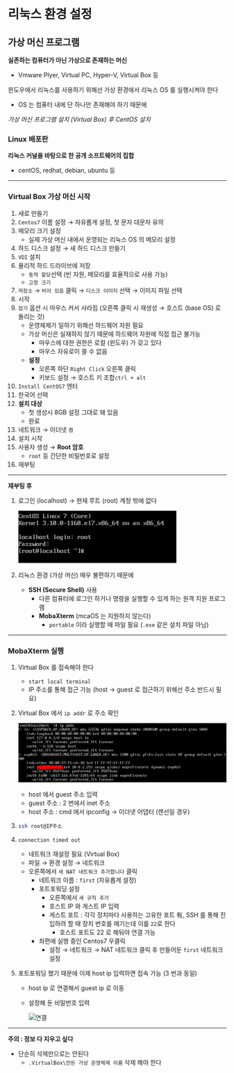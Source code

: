 # 리눅스 환경 설정

## 가상 머신 프로그램

**실존하는 컴퓨터가 아닌 가상으로 존재하는 머신**

* Vmware Plyer, Virtual PC, Hyper-V, Virtual Box 등

윈도우에서 리눅스를 사용하기 위해선 가상 환경에서 리눅스 OS 를 실행시켜야 한다

* OS 는 컴퓨터 내에 단 하나만 존재해야 하기 때문에

*가상 머신 프로그램 설치 (Virtual Box) 후 CentOS 설치*



### Linux 배포판

**리눅스 커널을 바탕으로 한 공개 소프트웨어의 집합**

* centOS, redhat, debian, ubuntu 등

---

### Virtual Box 가상 머신 시작

1. 새로 만들기
2. `Centos7` 이름 설정 &rarr; 자유롭게 설정, 첫 문자 대문자 유의
3. 메모리 크기 설정
   * 실제 가상 머신 내에서 운영되는 리눅스 OS 의 메모리 설정
4. 하드 디스크 설정 &rarr; 새 하드 디스크 만들기
5. `VDI` 설치 
6. 물리적 하드 드라이브에 저장
   * `동적 할당`선택 (빈 자원, 메모리를 효율적으로 사용 가능)
   * `고정 크기` 
7. `저장소` &rarr; `비어 있음` 클릭 &rarr; `디스크 이미지` 선택 &rarr; 이미지 파일 선택
8. 시작
9. `잡기` 옵션 시 마우스 커서 사라짐 (오른쪽 클릭 시 재생성 &rarr; 호스트 (base OS) 로 돌리는 것)
   * 운영체제가 일하기 위해선 하드웨어 자원 필요
   * 가상 머신은 실재하지 않기 때문에 하드웨어 자원에 직접 접근 불가능
     * 마우스에 대한 권한은 로컬 (윈도우) 가 갖고 있다
     * 마우스 자유로이 쓸 수 없음
   * **설정**
     * 오른쪽 하단 `Right Click` 오른쪽 클릭
     * 키보드 설정 &rarr; 호스트 키 조합`ctrl + alt`
10. `Install CentOS7` 엔터
11. 한국어 선택
12. **설치 대상**
    * 첫 생성시 8GB 설정 그대로 돼 있음
    * 완료
13. 네트워크 &rarr; 이더넷 `켬`
14. 설치 시작
15. 사용자 생성 &rarr; **Root 암호**
    * `root` 등 간단한 비밀번호로 설정
16. 재부팅

---

**재부팅 후**

1. 로그인 (localhost) &rarr; 현재 루트 (root) 계정 밖에 없다

   ![root](./01_Linux_Env.assets/root.png)

2. 리눅스 환경 (가상 머신) 매우 불편하기 때문에
   * **SSH (Secure Shell)** 사용
     * 다른 컴퓨터에 로그인 하거나 명령을 실행할 수 있게 하는 원격 지원 프로그램
     * **MobaXterm** (mcaOS 는 지원하지 않는다)
       * `portable` 이라 실행할 때 파일 필요 (`.exe` 같은 설치 파일 아님)

---

### MobaXterm 실행

1. Virtual Box 를 접속해야 한다

   * `start local terminal`
   * IP 주소를 통해 접근 가능 (host &rarr; guest 로 접근하기 위해선 주소 반드시 필요)

2. Virtual Box 에서 `ip addr` 로 주소 확인

   ![아이피](./01_Linux_Env.assets/ip_addr.png)

   * host 에서 guest 주소 입력
   * guest 주소 : 2 번에서 inet 주소
   * host 주소 : cmd 에서 ipconfig &rarr; 이더넷 어댑터 (랜선일 경우)

3. ```bash
   ssh root@IP주소
   ```

4. `connection timed out`

   *  네트워크 재설정 필요 (Virtual Box)
     * 파일 &rarr; 환경 설정 &rarr; 네트워크
     * 오른쪽에서 `새 NAT 네트워크 추가합니다` 클릭
       * 네트워크 이름 : `first` (자유롭게 설정)
       * 포트포워딩 설정
         * 오른쪽에서 `새 규칙 추가`
         * 호스트 IP 와 게스트 IP 입력
         * 게스트 포트 : 각각 장치마다 사용하는 고유한 포트 有, SSH 를 통해 진입하려 할 때 장치 번호를 매기는데 이를 `22`로 한다
           * 호스트 포트도 22 로 해둬야 연결 가능
       * 좌편에 실행 중인 Centos7 우클릭
         * 설정 &rarr; 네트워크 &rarr; NAT 네트워크 클릭 후 만들어둔 `first` 네트워크 설정

5. 포트포워딩 했기 때문에 이제 host ip 입력하면 접속 가능 (3 번과 동일)

   * host ip 로 연결해서 guest ip 로 이동 

   * 설정해 둔 비밀번호 입력

     ![연결](./01_Linux_Env.assets/connection.png)

---

**주의 : 정보 다 지우고 싶다**

* 단순히 삭제만으로는 안된다
  * `.VirtualBox\만든 가상 운영체제 이름` 삭제 해야 한다